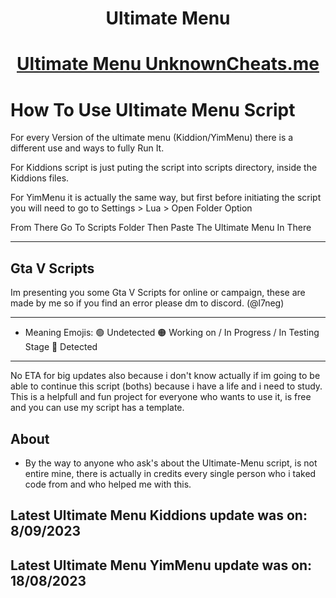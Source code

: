 <h1 align="center">Ultimate Menu</h1>

<div align="center">
  <h1><a href="https://www.unknowncheats.me/forum/grand-theft-auto-v/565688-1-64-ultimate-unlocker.html">Ultimate Menu UnknownCheats.me</a></h1>
</div>


# How To Use Ultimate Menu Script
For every Version of the ultimate menu (Kiddion/YimMenu) there is a different use and ways to fully Run It. 

For Kiddions script is just puting the script into scripts directory, inside the Kiddions files.

For YimMenu it is actually the same way, but first before initiating the script you will need to go to Settings > Lua > Open Folder Option 

From There Go To Scripts Folder Then Paste The Ultimate Menu In There


--------------------------------------------------------------------------------------------------

## Gta V Scripts 
Im presenting you some Gta V Scripts for online or campaign, these are made by me so if you find an error please dm to discord. (@l7neg)

---------------------------------------------------------------------------------------------------

- Meaning Emojis:
🟢 Undetected
🟠 Working on / In Progress / In Testing Stage
🔴 Detected

--------------------------------------------------------------------------------------------------
No ETA for big updates also because i don't know actually if im going to be able to continue this script (boths) because i have a life and i need to study. This is a helpfull and fun project for everyone who wants to use it, is free and you can use my script has a template.

## About
-  By the way to anyone who ask's about the Ultimate-Menu script, is not entire mine, there is actually in credits every single person who i taked code from and who helped me with this.
## Latest Ultimate Menu Kiddions update was on: 8/09/2023
## Latest Ultimate Menu YimMenu update was on: 18/08/2023
